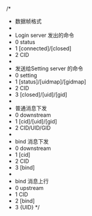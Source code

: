 
/*
 * 数据帧格式
 *
 * Login server 发出的命令
 * 0 status
 * 1 [connected]/[closed]
 * 2 CID
 *
 * 发送给Setting server 的命令
 * 0 setting
 * 1 [status]/[uidmap]/[gidmap]
 * 2 CID
 * 3 [closed]/[uid]/[gid]
 *
 * 普通消息下发
 * 0 downstream
 * 1 [cid]/[uid]/[gid]
 * 2 CID/UID/GID
 *
 * bind 消息下发
 * 0 downstream
 * 1 [cid]
 * 2 CID
 * 3 [bind]
 *
 * bind 消息上行
 * 0 upstream
 * 1 CID
 * 2 [bind]
 * 3 {UID}
 */
